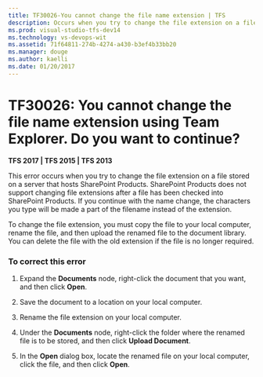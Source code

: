 ```yaml
---
title: TF30026-You cannot change the file name extension | TFS
description: Occurs when you try to change the file extension on a file stored on a server that hosts SharePoint Products.
ms.prod: visual-studio-tfs-dev14
ms.technology: vs-devops-wit
ms.assetid: 71f64811-274b-4274-a430-b3ef4b33bb20
ms.manager: douge
ms.author: kaelli
ms.date: 01/20/2017
---
```

# TF30026: You cannot change the file name extension using Team Explorer. Do you want to continue?

**TFS 2017 | TFS 2015 | TFS 2013**

This error occurs when you try to change the file extension on a file stored on a server that hosts SharePoint Products. SharePoint Products does not support changing file extensions after a file has been checked into SharePoint Products. If you continue with the name change, the characters you type will be made a part of the filename instead of the extension.  
  
 To change the file extension, you must copy the file to your local computer, rename the file, and then upload the renamed file to the document library. You can delete the file with the old extension if the file is no longer required.  
  
### To correct this error  
  
1.  Expand the **Documents** node, right-click the document that you want, and then click **Open**.  
  
2.  Save the document to a location on your local computer.  
  
3.  Rename the file extension on your local computer.  
  
4.  Under the **Documents** node, right-click the folder where the renamed file is to be stored, and then click **Upload Document**.  
  
5.  In the **Open** dialog box, locate the renamed file on your local computer, click the file, and then click **Open**.